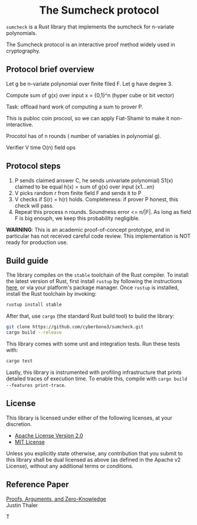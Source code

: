 <h1 align="center">The Sumcheck protocol</h1>

`sumcheck` is a Rust library that implements the sumcheck for n-variate polynomials. 

The Sumcheck protocol is an interactive proof method widely used in cryptography.

## Protocol brief overview
Let g be n-variate polynomial over finite filed F. Let g have degree 3.

Compute sum of g(x) over input x = {0,1}^n (hyper cube or bit vector)

Task: offload hard work of computing a sum to prover P.

This is publoc coin procool, so we can apply Fiat-Shamir to make it non-interactive.

Procotol has of n rounds ( number of variables in polynomial g).

Verifier V time O(n) field ops

## Protocol steps
1. P sends claimed answer C, he sends univariate polynomial) S1(x) claimed to be equal h(x)  = sum of g(x) over input (x1...xn)
2. V picks random r from finite field F and sends it to P
3. V checks if S(r) = h(r) holds. Completeness: if prover P honest, this check will pass.
4. Repeat this process n rounds. Soundness error <= n/|F|. As long as field F is big enouph, we keep this probability negligible.

**WARNING**: This is an academic proof-of-concept prototype, and in particular has not received careful code review. This implementation is NOT ready for production use.

## Build guide

The library compiles on the `stable` toolchain of the Rust compiler. To install the latest version of Rust, first install `rustup` by following the instructions [here](https://rustup.rs/), or via your platform's package manager. Once `rustup` is installed, install the Rust toolchain by invoking:
```bash
rustup install stable
```

After that, use `cargo` (the standard Rust build tool) to build the library:
```bash
git clone https://github.com/cyberbono3/sumcheck.git
cargo build --release
```

This library comes with some unit and integration tests. Run these tests with:
```bash
cargo test
```

Lastly, this library is instrumented with profiling infrastructure that prints detailed traces of execution time. To enable this, compile with `cargo build --features print-trace`.

## License

This library is licensed under either of the following licenses, at your discretion.

* [Apache License Version 2.0](LICENSE-APACHE)
* [MIT License](LICENSE-MIT)

Unless you explicitly state otherwise, any contribution that you submit to this library shall be dual licensed as above (as defined in the Apache v2 License), without any additional terms or conditions.

## Reference Paper
[Proofs, Arguments, and Zero-Knowledge](https://people.cs.georgetown.edu/jthaler/ProofsArgsAndZK.pdf) <br/>
Justin Thaler







T
